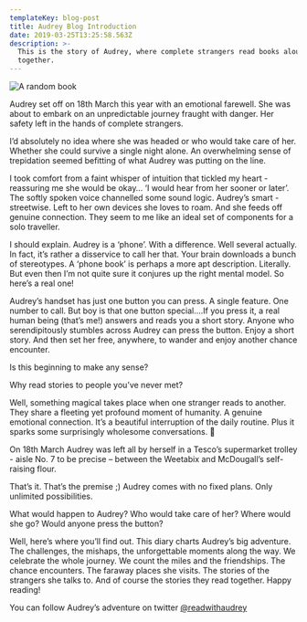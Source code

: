 ```yaml
---
templateKey: blog-post
title: Audrey Blog Introduction
date: 2019-03-25T13:25:58.563Z
description: >-
  This is the story of Audrey, where complete strangers read books aloud
  together.
---
```

![A random book](/images/uploads/book.jpeg "A picture of a random book" )

Audrey set off on 18th March this year with an emotional farewell. She was about to embark on an unpredictable journey fraught with danger. Her safety left in the hands of complete strangers. 

I’d absolutely no idea where she was headed or who would take care of her. Whether she could survive a single night alone. An overwhelming sense of trepidation seemed befitting of what Audrey was putting on the line.

I took comfort from a faint whisper of intuition that tickled my heart - reassuring me she would be okay… ‘I would hear from her sooner or later’. The softly spoken voice channelled some sound logic. Audrey’s smart - streetwise. Left to her own devices she loves to roam. And she feeds off genuine connection. 
They seem to me like an ideal set of components for a solo traveller. 

I should explain. Audrey is a ‘phone’. With a difference. Well several actually. In fact, it’s rather a disservice to call her that. Your brain downloads a bunch of stereotypes. 
A ‘phone book’ is perhaps a more apt description. Literally. But even then I’m not quite sure it conjures up the right mental model. So here’s a real one!

Audrey’s handset has just one button you can press. A single feature. One number to call. But boy is that one button special….If you press it, a real human being (that’s me!) answers and reads you a short story. Anyone who serendipitously stumbles across Audrey can press the button. Enjoy a short story. And then set her free, anywhere, to wander and enjoy another chance encounter. 

Is this beginning to make any sense? 

Why read stories to people you’ve never met? 

Well, something magical takes place when one stranger reads to another. They share a fleeting yet profound moment of humanity. A genuine emotional connection. It’s a beautiful interruption of the daily routine. Plus it sparks some surprisingly wholesome conversations.  

On 18th March Audrey was left all by herself in a Tesco’s supermarket trolley - aisle No.  7 to be precise – between the Weetabix and McDougall’s self-raising flour. 

That’s it. That’s the premise ;) Audrey comes with no fixed plans. Only unlimited possibilities. 

What would happen to Audrey?  Who would take care of her? Where would she go? Would anyone press the button?  

Well, here’s where you’ll find out. This diary charts Audrey’s big adventure. The challenges, the mishaps, the unforgettable moments along the way. We celebrate the whole journey. We count the miles and the friendships. The chance encounters. The faraway places she visits. The stories of the strangers she talks to. And of course the stories they read together. 
Happy reading!

You can follow Audrey’s adventure on twitter [@readwithaudrey](https://twitter.com/readwithaudrey)
